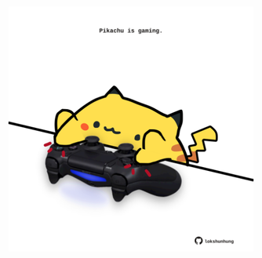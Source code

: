 <!-- built at 17/11/2024, 20:00:47 UTC -->
<p align="center">
  <img width="500" height="500" src="./ReadmeImage.svg">
</p>
